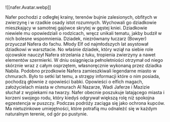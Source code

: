 ![[nafer.Avatar.webp]]

Nafer pochodzi z odległej krainy, terenów bujnie zalesionych, obfitych w zwierzynę i w rzadkie osady istot rozumnych. Wychowali go dziadkowie mieszkający w samotnej gajówce skrytej w gęstej kniei. Dziadkowie niewiele mu opowiedziali o rodzicach, wręcz unikali tematu, jakby budził w nich bolesne wspomnienia. Dziadek, niezrównany łuczarz (Bowyer) przyuczał Nafera do fachu. Młody Elf od najmłodszych lat asystował dziadkowi w warsztacie. No właśnie dziadek, który wziął na siebie role ojcowskie nauczył Nafera strzelania z łuku, tropienia zwierzyny a nawet elementów szermierki. W dniu osiągnięcia pełnoletniości otrzymał od niego skórznie wraz z całym osprzętem, własnoręcznie wykonaną przez dziadka Nabila. Podobno przodkowie Nafera zamieszkiwali legendarne miasto w chmurach. Było to setki lat temu, a strzępy informacji które o nim posiada, pochodzą głównie z opowieści babki. Opowieści o elfich magach, założycielach miasta w chmurach Al Nazarze, Wadi Jaferze i Mazizie słuchał z wypiekami na twarzy. Nafer obecnie poszukuje latającego miasta i korzeni swojego rodu, który kiedyś odgrywał większą rolę niż spokojna egzestencja w puszczy. Podczas podróży zaciąga się jako ochrona kupców. Ma nietuzinkowe umiejętności, które potrafią mu odnależć się w każdym naturalnym terenie, od gór po pustynie.

